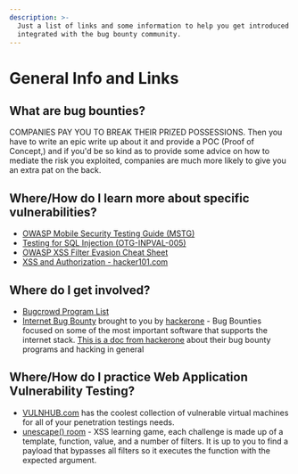 ```yaml
---
description: >-
  Just a list of links and some information to help you get introduced and
  integrated with the bug bounty community.
---
```


# General Info and Links

## What are bug bounties?

COMPANIES PAY YOU TO BREAK THEIR PRIZED POSSESSIONS. Then you have to write an epic write up about it and provide a POC \(Proof of Concept,\) and if you'd be so kind as to provide some advice on how to mediate the risk you exploited, companies are much more likely to give you an extra pat on the back.

## Where/How do I learn more about specific vulnerabilities?

* [OWASP Mobile Security Testing Guide \(MSTG\)](https://github.com/OWASP/owasp-mstg)
* [Testing for SQL Injection \(OTG-INPVAL-005\)](https://www.owasp.org/index.php/Testing_for_SQL_Injection_%28OTG-INPVAL-005%29)
* [OWASP XSS Filter Evasion Cheat Sheet](https://www.owasp.org/index.php/XSS_Filter_Evasion_Cheat_Sheet)
* [XSS and Authorization - hacker101.com](https://www.hacker101.com/sessions/xss)

## Where do I get involved?

* [Bugcrowd Program List](https://bugcrowd.com/programs)
* [Internet Bug Bounty](https://www.hackerone.com/internet-bug-bounty) brought to you by [hackerone](https://www.hackerone.com/) - Bug Bounties focused on some of the most important software that supports the internet stack. [This is a doc from hackerone](https://docs.hackerone.com/hackers.html) about their bug bounty programs and hacking in general

## Where/How do I practice Web Application Vulnerability Testing?

* [VULNHUB.com](https://www.vulnhub.com/) has the coolest collection of vulnerable virtual machines for all of your penetration testings needs.
* [unescape\(\) room](https://unescape-room.jobertabma.nl/) - XSS learning game, each challenge is made up of a template, function, value, and a number of filters. It is up to you to find a payload that bypasses all filters so it executes the function with the expected argument.


